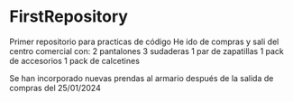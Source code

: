 # FirstRepository
Primer repositorio para practicas de código
He ido de compras y sali del centro comercial con:
2 pantalones
3 sudaderas
1 par de zapatillas
1 pack de accesorios
1 pack de calcetines

Se han incorporado nuevas prendas al armario después de la salida de compras del 25/01/2024

